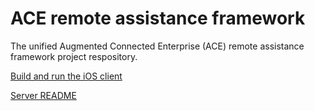 ACE remote assistance framework
=================

The unified Augmented Connected Enterprise (ACE) remote assistance framework project respository.


[Build and run the iOS client](clients/ios/README.md)

[Server README](server/README.md)

